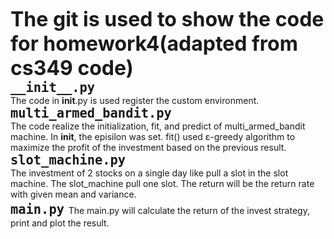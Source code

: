 <font size =6> **The git is used to show the code for homework4(adapted from cs349 code)**</font>    
<font size="5">**`__init__.py`**</font>  
The code in __init__.py is used register the custom environment.  
<font size = 5> **`multi_armed_bandit.py`** </font>  
The code realize the initialization, fit, and predict of multi_armed_bandit machine. In __init__, the episilon was set. fit() used ε-greedy algorithm to maximize the profit of the investment based on the previous result. 
<font size =5 > **`slot_machine.py`**</font>    
The investment of 2 stocks on a single day like pull a slot in the slot machine. The slot_machine pull one slot. The return will be the return rate with given mean and variance.  
<font size =5> **`main.py`** </font>
The main.py will calculate the return of the invest strategy, print and plot the result.
